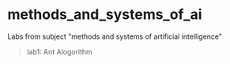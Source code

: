 # methods_and_systems_of_ai
Labs from subject "methods and systems of artificial intelligence"

>lab1: Ant Alogorithm
